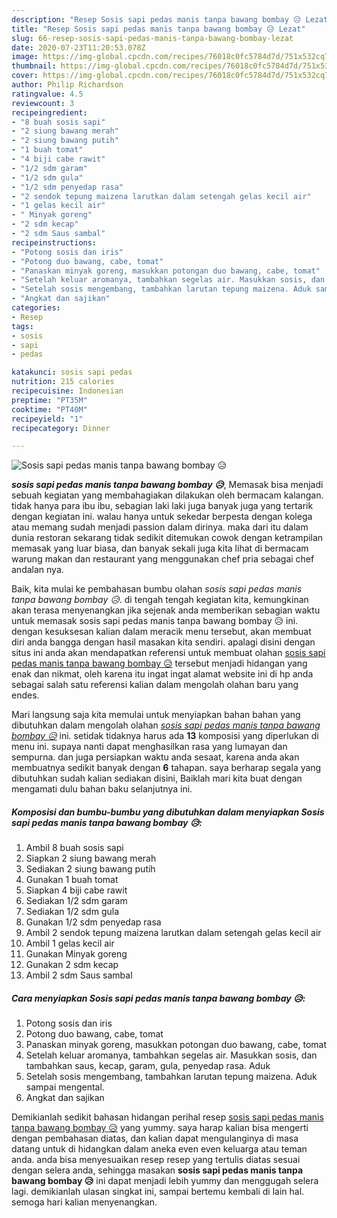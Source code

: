 ```yaml
---
description: "Resep Sosis sapi pedas manis tanpa bawang bombay 😥 Lezat"
title: "Resep Sosis sapi pedas manis tanpa bawang bombay 😥 Lezat"
slug: 66-resep-sosis-sapi-pedas-manis-tanpa-bawang-bombay-lezat
date: 2020-07-23T11:20:53.078Z
image: https://img-global.cpcdn.com/recipes/76018c0fc5784d7d/751x532cq70/sosis-sapi-pedas-manis-tanpa-bawang-bombay-😥-foto-resep-utama.jpg
thumbnail: https://img-global.cpcdn.com/recipes/76018c0fc5784d7d/751x532cq70/sosis-sapi-pedas-manis-tanpa-bawang-bombay-😥-foto-resep-utama.jpg
cover: https://img-global.cpcdn.com/recipes/76018c0fc5784d7d/751x532cq70/sosis-sapi-pedas-manis-tanpa-bawang-bombay-😥-foto-resep-utama.jpg
author: Philip Richardson
ratingvalue: 4.5
reviewcount: 3
recipeingredient:
- "8 buah sosis sapi"
- "2 siung bawang merah"
- "2 siung bawang putih"
- "1 buah tomat"
- "4 biji cabe rawit"
- "1/2 sdm garam"
- "1/2 sdm gula"
- "1/2 sdm penyedap rasa"
- "2 sendok tepung maizena larutkan dalam setengah gelas kecil air"
- "1 gelas kecil air"
- " Minyak goreng"
- "2 sdm kecap"
- "2 sdm Saus sambal"
recipeinstructions:
- "Potong sosis dan iris"
- "Potong duo bawang, cabe, tomat"
- "Panaskan minyak goreng, masukkan potongan duo bawang, cabe, tomat"
- "Setelah keluar aromanya, tambahkan segelas air. Masukkan sosis, dan tambahkan saus, kecap, garam, gula, penyedap rasa. Aduk"
- "Setelah sosis mengembang, tambahkan larutan tepung maizena. Aduk sampai mengental."
- "Angkat dan sajikan"
categories:
- Resep
tags:
- sosis
- sapi
- pedas

katakunci: sosis sapi pedas 
nutrition: 215 calories
recipecuisine: Indonesian
preptime: "PT35M"
cooktime: "PT40M"
recipeyield: "1"
recipecategory: Dinner

---
```



![Sosis sapi pedas manis tanpa bawang bombay 😥](https://img-global.cpcdn.com/recipes/76018c0fc5784d7d/751x532cq70/sosis-sapi-pedas-manis-tanpa-bawang-bombay-😥-foto-resep-utama.jpg)

<b><i>sosis sapi pedas manis tanpa bawang bombay 😥</i></b>, Memasak bisa menjadi sebuah kegiatan yang membahagiakan dilakukan oleh bermacam kalangan. tidak hanya para ibu ibu, sebagian laki laki juga banyak juga yang tertarik dengan kegiatan ini. walau hanya untuk sekedar berpesta dengan kolega atau memang sudah menjadi passion dalam dirinya. maka dari itu dalam dunia restoran sekarang tidak sedikit ditemukan cowok dengan ketrampilan memasak yang luar biasa, dan banyak sekali juga kita lihat di bermacam warung makan dan restaurant yang menggunakan chef pria sebagai chef andalan nya.



Baik, kita mulai ke pembahasan bumbu olahan <i>sosis sapi pedas manis tanpa bawang bombay 😥</i>. di tengah tengah kegiatan kita, kemungkinan akan terasa menyenangkan jika sejenak anda memberikan sebagian waktu untuk memasak sosis sapi pedas manis tanpa bawang bombay 😥 ini. dengan kesuksesan kalian dalam meracik menu tersebut, akan membuat diri anda bangga dengan hasil masakan kita sendiri. apalagi disini dengan situs ini anda akan mendapatkan referensi untuk membuat olahan <u>sosis sapi pedas manis tanpa bawang bombay 😥</u> tersebut menjadi hidangan yang enak dan nikmat, oleh karena itu ingat ingat alamat website ini di hp anda sebagai salah satu referensi kalian dalam mengolah olahan baru yang endes.


Mari langsung saja kita memulai untuk menyiapkan bahan bahan yang dibutuhkan dalam mengolah olahan <u><i>sosis sapi pedas manis tanpa bawang bombay 😥</i></u> ini. setidak tidaknya harus ada <b>13</b> komposisi yang diperlukan di menu ini. supaya nanti dapat menghasilkan rasa yang lumayan dan sempurna. dan juga persiapkan waktu anda sesaat, karena anda akan membuatnya sedikit banyak dengan <b>6</b> tahapan. saya berharap segala yang dibutuhkan sudah kalian sediakan disini, Baiklah mari kita buat dengan mengamati dulu bahan baku selanjutnya ini.

<!--inarticleads1-->

##### Komposisi dan bumbu-bumbu yang dibutuhkan dalam menyiapkan Sosis sapi pedas manis tanpa bawang bombay 😥:

1. Ambil 8 buah sosis sapi
1. Siapkan 2 siung bawang merah
1. Sediakan 2 siung bawang putih
1. Gunakan 1 buah tomat
1. Siapkan 4 biji cabe rawit
1. Sediakan 1/2 sdm garam
1. Sediakan 1/2 sdm gula
1. Gunakan 1/2 sdm penyedap rasa
1. Ambil 2 sendok tepung maizena larutkan dalam setengah gelas kecil air
1. Ambil 1 gelas kecil air
1. Gunakan  Minyak goreng
1. Gunakan 2 sdm kecap
1. Ambil 2 sdm Saus sambal




<!--inarticleads2-->

##### Cara menyiapkan Sosis sapi pedas manis tanpa bawang bombay 😥:

1. Potong sosis dan iris
1. Potong duo bawang, cabe, tomat
1. Panaskan minyak goreng, masukkan potongan duo bawang, cabe, tomat
1. Setelah keluar aromanya, tambahkan segelas air. Masukkan sosis, dan tambahkan saus, kecap, garam, gula, penyedap rasa. Aduk
1. Setelah sosis mengembang, tambahkan larutan tepung maizena. Aduk sampai mengental.
1. Angkat dan sajikan




Demikianlah sedikit bahasan hidangan perihal resep <u>sosis sapi pedas manis tanpa bawang bombay 😥</u> yang yummy. saya harap kalian bisa mengerti dengan pembahasan diatas, dan kalian dapat mengulanginya di masa datang untuk di hidangkan dalam aneka even even keluarga atau teman anda. anda bisa menyesuaikan resep resep yang tertulis diatas sesuai dengan selera anda, sehingga masakan <b>sosis sapi pedas manis tanpa bawang bombay 😥</b> ini dapat menjadi lebih yummy dan menggugah selera lagi. demikianlah ulasan singkat ini, sampai bertemu kembali di lain hal. semoga hari kalian menyenangkan.
